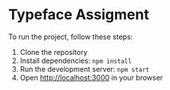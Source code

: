 # Typeface Assigment

To run the project, follow these steps:

1. Clone the repository
2. Install dependencies: `npm install`
3. Run the development server: `npm start`
4. Open [http://localhost:3000](http://localhost:3000) in your browser
